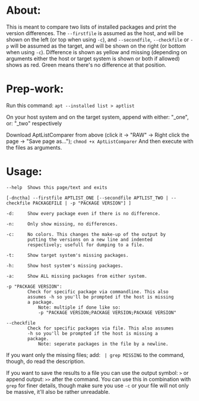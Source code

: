 # About:
This is meant to compare two lists of installed packages and print the version differences. The `--firstfile` is assumed as the host, and will be shown on the left (or top when using `-c`), and `--secondfile`, `--checkfile` or `-p` will be assumed as the target, and will be shown on the right (or bottom when using `-c`). Difference is shown as yellow and missing (depending on arguments either the host or target system is shown or both if allowed) shows as red. Green means there's no difference at that position.

# Prep-work:
Run this command:
`apt --installed list > aptlist`
    
On your host system and on the target system, append with either: "_one", or: "_two" respectively

Download AptListComparer from above (click it -> "RAW" -> Right click the page -> "Save page as...");
`chmod +x AptListComparer`
And then execute with the files as arguments.

# Usage:
    --help  Shows this page/text and exits
    
`[-dnctha] --firstfile APTLIST_ONE [--secondfile APTLIST_TWO | --checkfile PACKAGEFILE | -p "PACKAGE VERSION"] ]`
    

    -d:     Show every package even if there is no difference.
    
    -n:     Only show missing, no differences.
            
    -c:     No colors. This changes the make-up of the output by
            putting the versions on a new line and indented
            respectively; usefull for dumping to a file.
    
    -t:     Show target system's missing packages.
    
    -h:     Show host system's missing packages.
    
    -a:     Show ALL missing packages from either system.
    
    -p "PACKAGE VERSION":
            Check for specific package via commandline. This also
            assumes -h so you'll be prompted if the host is missing
            a package.
                Note: multiple if done like so:
                -p "PACKAGE VERSION;PACKAGE VERSION;PACKAGE VERSION"
    
    --checkfile
            Check for specific packages via file. This also assumes
            -h so you'll be prompted if the host is missing a
            package.
                Note: seperate packages in the file by a newline.

If you want only the missing files; add: ` | grep MISSING` to the command, though, do read the description.

If you want to save the results to a file you can use the output symbol: `>` or append output: `>>` after the command. You can use this in combination with `grep` for finer details, though make sure you use `-c` or your file will not only be massive, it'll also be rather unreadable.
